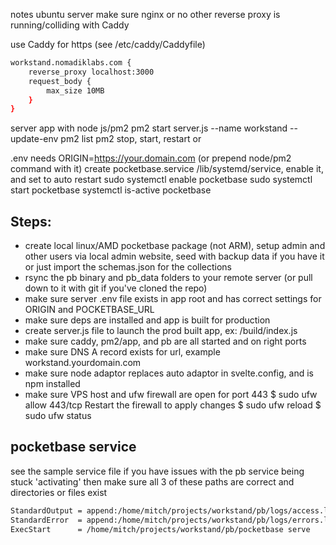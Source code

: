 notes
ubuntu server
make sure nginx or no other reverse proxy is running/colliding with Caddy

use Caddy for https (see /etc/caddy/Caddyfile)

```bash
workstand.nomadiklabs.com {
    reverse_proxy localhost:3000
    request_body {
        max_size 10MB
    }
}
```

server app with node js/pm2
pm2 start server.js --name workstand --update-env
pm2 list
pm2 stop, start, restart <id> or <name>

.env needs ORIGIN=https://your.domain.com (or prepend node/pm2 command with it)
create pocketbase.service /lib/systemd/service, enable it, and set to auto restart
sudo systemctl enable pocketbase
sudo systemctl start pocketbase
systemctl is-active pocketbase

## Steps:

- create local linux/AMD pocketbase package (not ARM), setup admin and other users via local admin website, seed with backup data if you have it or just import the schemas.json for the collections
- rsync the pb binary and pb_data folders to your remote server (or pull down to it with git if you've cloned the repo)
- make sure server .env file exists in app root and has correct settings for ORIGIN and POCKETBASE_URL
- make sure deps are installed and app is built for production
- create server.js file to launch the prod built app, ex: /build/index.js
- make sure caddy, pm2/app, and pb are all started and on right ports
- make sure DNS A record exists for url, example workstand.yourdomain.com
- make sure node adaptor replaces auto adaptor in svelte.config, and is npm installed
- make sure VPS host and ufw firewall are open for port 443
  $ sudo ufw allow 443/tcp
  Restart the firewall to apply changes
  $ sudo ufw reload
  $ sudo ufw status

## pocketbase service

see the sample service file
if you have issues with the pb service being stuck 'activating' then make sure all 3 of these paths are correct and directories or files exist

```sh
StandardOutput = append:/home/mitch/projects/workstand/pb/logs/access.log
StandardError  = append:/home/mitch/projects/workstand/pb/logs/errors.log
ExecStart      = /home/mitch/projects/workstand/pb/pocketbase serve
```
